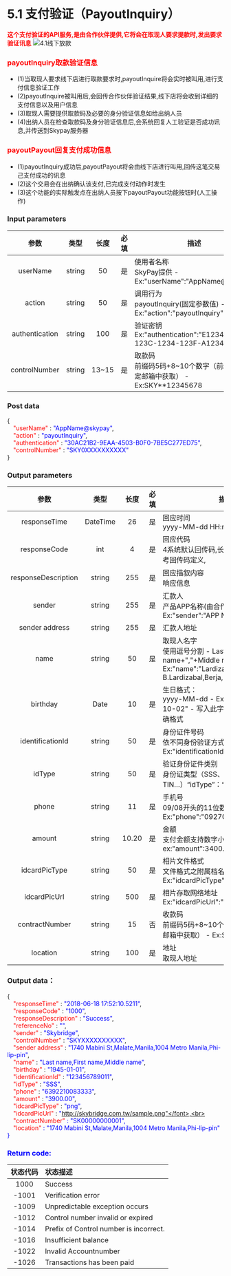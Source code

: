 # 5.1 支付验证（PayoutInquiry）
**<font color=red>这个支付验证的API服务,是由合作伙伴提供,它将会在取现人要求提款时,发出要求验证讯息</font>**
![4.1线下放款](/public/4.1线下放款.png)


### <font color = red>payoutInquiry取款验证信息</font>
- (1)当取现人要求线下店进行取款要求时,payoutInquire将会实时被叫用,进行支付信息验证工作
-  (2)payoutInquire被叫用后,会回传合作伙伴验证结果,线下店将会收到详细的支付信息以及用户信息
- (3)取现人需要提供取款码及必要的身分验证信息如给出纳人员
- (4)出纳人员在检查取款码及身分验证信息后,会系统回复人工验证是否成功讯息,并传送到Skypay服务器

###  <font color = red>payoutPayout回复支付成功信息</font>
- (1)payoutInquiry成功后,payoutPayout将会由线下店进行叫用,回传这笔交易己支付成功的讯息
- (2)这个交易会在出纳确认该支付,已完成支付动作时发生
- (3)这个功能的实际触发点在出纳人员按下payoutPayout功能按钮时(人工操作)


### Input parameters
| 参数                        |    类型     | 长度   |<img width=30/>必填|描述|
| :-------------------------: | :-----------: |:-----:|:----:|--------------------------------|   
|userName |string|50|是|使用者名称<br> SkyPay提供 - Ex:"userName":"AppName@skypay"|
|action|string|50|是|调用行为<br>payoutInquiry(固定参数值) - Ex:"action":"payoutInquiry"|
|authentication   |string |100|是|验证密钥<br>Ex:"authentication":"E1234567-123C-1234-123F-A12345670"|
|controlNumber |string|13~15|是| 取款码<br> 前缀码5码+8~10个数字（前缀码在绑定邮箱中获取） - Ex:SKY**12345678|
### Post data


{<br>
    <font color=red>&ensp;&ensp;"userName"</font> : <font color=blue>"AppName@skypay"</font>,<br>
    <font color=red>&ensp;&ensp;"action"</font> : <font color=blue>"payoutInquiry"</font>,<br>
    <font color=red>&ensp;&ensp;"authentication"</font> : <font color=blue>"30AC21B2-9EAA-4503-B0F0-7BE5C277ED75"</font>,<br>
    <font color=red>&ensp;&ensp;"controlNumber"</font> : <font color=blue>"SKY0XXXXXXXXXX"</font><br>
}


### Output parameters
| 参数                        |    类型     | 长度   | <img width=30/>必填|描述|
| :-------------------------: | :-----------: |:-----:| :--:|--------------------------------|   
|responseTime  |DateTime|26|是|回应时间 <br>  yyyy-MM-dd HH:mm:ss.SSSS|
|responseCode  |int|4|是|回应代码<br> 4系统默认回传码,长度为4的数字,标准参考回传码定义,|
|responseDescription  |string|255|是|回应描叙内容 <br> 响应信息|
|sender  |string|255|是|汇款人 <br> 产品APP名称(由合作伙伴设计) - Ex:"sender":"APP NAME"|
|sender address|string|255|是|汇款人地址|
|name |string |50|是|取现人名字  <br> 使用逗号分割  - Last name+","+First name+","+Middle name+","+Suffix - Ex:"name":"Lardizabal,Mary Annalou B.Lardizabal,Berja,|
|birthday |Date|10|是|生日格式：<br>yyyy-MM-dd - Ex:"birthday":"1991-10-02" -  写入此字段，参数需要填入正确格式|
|identificationId  |string|50|是|身份证件号码<br> 依不同身份验证方式,持有证件编号 - Ex:"identificationId":"442301922000"|
|idType  |string|50| 是|验证身份证件类别<br> 身份证类型（SSS、UMID、驾驶执照、TIN…）“idType”：“TIN”|
|phone |string|11|是|手机号<br>09/08开头的11位数字  <br> Ex:"phone":"09270348095"|
|amount |string|10.20| 是|金额 <br> 支付金额支持数字小数位两位 -  ex:"amount":3400.00|
|idcardPicType |string|50|是|相片文件格式 <br> 文件格式之附属档名 - Ex:"idcardPicType":"jpg"|
|idcardPicUrl |string |500|是|相片存取网络地址 <br> Ex:"idcardPicUrl":"https://12334"|
|contractNumber  |string|15|否|收款码 <br>前缀码5码+8~10个数字（前缀码在绑定邮箱中获取） - Ex:SKY**12345678|
|location  |string |100|是|地址 <br>取现人地址|

### Output data：

{<br>
    <font color=red>&ensp;&ensp;"responseTime"</font> : <font color=blue>"2018-06-18 17:52:10.5211"</font>,<br>
    <font color=red>&ensp;&ensp;"responseCode"</font> : <font color=blue>"1000"</font>,<br>
    <font color=red>&ensp;&ensp;"responseDescription"</font> : <font color=blue>"Success"</font>,<br>
    <font color=red>&ensp;&ensp;"referenceNo"</font> : <font color=blue>""</font>,<br>
    <font color=red>&ensp;&ensp;"sender"</font> : <font color=blue>"Skybridge"</font>,<br>
    <font color=red>&ensp;&ensp;"controlNumber"</font> : <font color=blue>"SKYXXXXXXXXXX"</font>,<br>
    <font color=red>&ensp;&ensp;"sender address"</font> : <font color=blue>"1740 Mabini St,Malate,Manila,1004 Metro Manila,Phi-lip-pin"</font>,<br>
    <font color=red>&ensp;&ensp;"name"</font> : <font color=blue>"Last name,First name,Middle name"</font>,<br>
    <font color=red>&ensp;&ensp;"birthday"</font> : <font color=blue>"1945-01-01"</font>,<br>
    <font color=red>&ensp;&ensp;"identificationId"</font> : <font color=blue>"123456789011"</font>,<br>
    <font color=red>&ensp;&ensp;"idType"</font> : <font color=blue>"SSS"</font>,<br>
    <font color=red>&ensp;&ensp;"phone"</font> : <font color=blue>"6392210083333"</font>,<br>
    <font color=red>&ensp;&ensp;"amount"</font> : <font color=blue>"3900.00"</font>,<br>
    <font color=red>&ensp;&ensp;"idcardPicType"</font> : <font color=blue>"png"</font>,<br>
    <font color=red>&ensp;&ensp;"idcardPicUrl"</font> : <font color=blue>"http://skybridge.com.tw/sample.png"</font>,<br>
    <font color=red>&ensp;&ensp;"contractNumber"</font> : <font color=blue>"SK00000000001"</font>,<br>
    <font color=red>&ensp;&ensp;"location"</font> : <font color=blue>"1740 Mabini St,Malate,Manila,1004 Metro Manila,Phi-lip-pin"</font><br>
}


### Return code:

| 状态代码                        |   状态描述    | 
| :-------------------------: | :----------- |
|1000 |Success|
|-1001|Verification error|
|-1009|Unpredictable exception occurs|
|-1012|Control number invalid or expired|
|-1014|Prefix of Control number is incorrect.|
|-1016|Insufficient balance|
|-1022|Invalid Accountnumber|
|-1026|Transactions has been paid|
